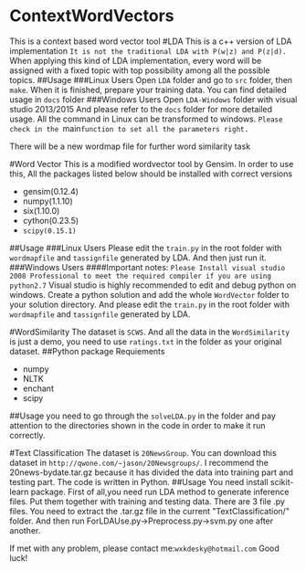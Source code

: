 # ContextWordVectors
This is a context based word vector tool
#LDA
This is a c++ version of LDA implementation
`It is not the traditional LDA with P(w|z) and P(z|d).`
When applying this kind of LDA implementation, every word will be assigned with a fixed topic with top possibility among all the possible topics.
##Usage
###Linux Users
Open `LDA` folder and go to `src` folder, then
`make`.
When it is finished, prepare your training data.
You can find detailed usage in `docs` folder
###Windows Users
Open `LDA-Windows` folder with visual studio 2013/2015
And please refer to the `docs` folder for more detailed usage. All the command in Linux can be transformed to windows.
`Please check in the `main` function to set all the parameters right. `

There will be a new wordmap file for further word similarity task

#Word Vector
This is a modified wordvector tool by Gensim.
In order to use this, All the packages listed below should be installed with correct versions
* gensim(0.12.4)
* numpy(1.1.10)
* six(1.10.0)
* cython(0.23.5)
* `scipy(0.15.1)`

##Usage
###Linux Users
Please edit the `train.py` in the root folder with `wordmapfile` and `tassignfile` generated by LDA.
And then just run it.
###Windows Users
####Important notes:
`Please Install visual studio 2008 Professional to meet the required compiler if you are using python2.7`
Visual studio is highly recommended to edit and debug python on windows.
Create a python solution and add the whole `WordVector` folder to your solution directory. And please edit the `train.py` in the root folder with `wordmapfile` and `tassignfile` generated by LDA.

#WordSimilarity
The dataset is `SCWS`. And all the data in the `WordSimilarity` is just a demo, you need to use `ratings.txt` in the folder as your original dataset.
##Python package Requiements
* numpy
* NLTK
* enchant
* scipy

##Usage
you need to go through the `solveLDA.py` in the folder and pay attention to the directories shown in the code in order to make it run correctly.

#Text Classification
The dataset is `20NewsGroup`. You can download this dataset in `http://qwone.com/~jason/20Newsgroups/`. I recommend the 20news-bydate.tar.gz because it has divided the data into training part and testing part.
The code is written in Python.
##Usage
You need install scikit-learn package.
First of all,you need run LDA method to generate inference files. Put them together with training and testing data.
There are 3 file .py files. You need to extract the .tar.gz file in the current "TextClassification/" folder. And then run ForLDAUse.py->Preprocess.py->svm.py one after another.

If met with any problem, please contact me:`wxkdesky@hotmail.com`
Good luck!